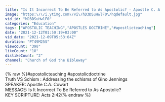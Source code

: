 ```yaml
---
title: "Is It Incorrect To Be Referred to As Apostolic? - Apostle C. A. Cowart"
image: "https:\/\/i.ytimg.com\/vi\/hD3DSuHwlF0\/hqdefault.jpg"
vid_id: "hD3DSuHwlF0"
categories: "Education"
tags: ["APOSTOLIC TEACHING","APOSTLES DOCTRINE","#apostlicteaching"]
date: "2021-12-12T01:50:19+03:00"
vid_date: "2021-12-09T05:53:04Z"
duration: "PT49M25S"
viewcount: "398"
likeCount: "18"
dislikeCount: "2"
channel: "Church of God the Bibleway"
---
```

{% raw %}#apostolicteaching #apostolicdoctrine<br />Truth VS Schism : Addressing the schisms of Gino Jennings <br />SPEAKER: Apostle C.A. Cowart<br />MESSAGE:  Is It Incorrect To Be Referred to As Apostolic?<br />KEY SCRIPTURE: Acts 2:42{% endraw %}

